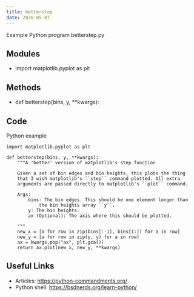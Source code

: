 ```yaml
---
title: betterstep
date: 2020-05-07
---
```

Example Python program betterstep.py

## Modules

* import matplotlib.pyplot as plt

## Methods

* def betterstep(bins, y, **kwargs):

## Code

Python example

    import matplotlib.pyplot as plt
    
    def betterstep(bins, y, **kwargs):
        """A 'better' version of matplotlib's step function
        
        Given a set of bin edges and bin heights, this plots the thing
        that I wish matplotlib's ``step`` command plotted. All extra
        arguments are passed directly to matplotlib's ``plot`` command.
        
        Args:
            bins: The bin edges. This should be one element longer than
                the bin heights array ``y``.
            y: The bin heights.
            ax (Optional): The axis where this should be plotted.
        
        """
        new_x = [a for row in zip(bins[:-1], bins[1:]) for a in row]
        new_y = [a for row in zip(y, y) for a in row]
        ax = kwargs.pop("ax", plt.gca())
        return ax.plot(new_x, new_y, **kwargs)

## Useful Links

- Articles: https://python-commandments.org/
- Python shell: https://bsdnerds.org/learn-python/
